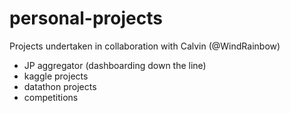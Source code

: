 # personal-projects
Projects undertaken in collaboration with Calvin (@WindRainbow)


- JP aggregator (dashboarding down the line)
- kaggle projects
- datathon projects
- competitions
